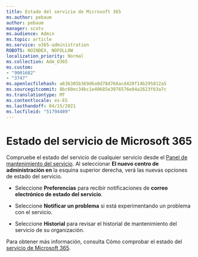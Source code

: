 ```yaml
---
title: Estado del servicio de Microsoft 365
ms.author: pebaum
author: pebaum
manager: scotv
ms.audience: Admin
ms.topic: article
ms.service: o365-administration
ROBOTS: NOINDEX, NOFOLLOW
localization_priority: Normal
ms.collection: Adm_O365
ms.custom:
- "9001682"
- "3747"
ms.openlocfilehash: a636305b369d6a0d78d768acd420f14b295812a5
ms.sourcegitcommit: 8bc60ec34bc1e40685e3976576e04a2623f63a7c
ms.translationtype: MT
ms.contentlocale: es-ES
ms.lasthandoff: 04/15/2021
ms.locfileid: "51794489"
---
```

# <a name="microsoft-365-service-health"></a>Estado del servicio de Microsoft 365


Compruebe el estado del servicio de cualquier servicio desde el [Panel de mantenimiento del servicio](https://admin.microsoft.com/Adminportal/Home?source=applauncher#/servicehealth). Al seleccionar **El nuevo centro de administración en** la esquina superior derecha, verá las nuevas opciones de estado del servicio.

- Seleccione **Preferencias** para recibir notificaciones de **correo electrónico de estado del servicio**.

- Seleccione **Notificar un problema** si está experimentando un problema con el servicio.

- Seleccione **Historial** para revisar el historial de mantenimiento del servicio de su organización. 

Para obtener más información, consulta Cómo comprobar el estado del [servicio de Microsoft 365](https://docs.microsoft.com/office365/enterprise/view-service-health). 